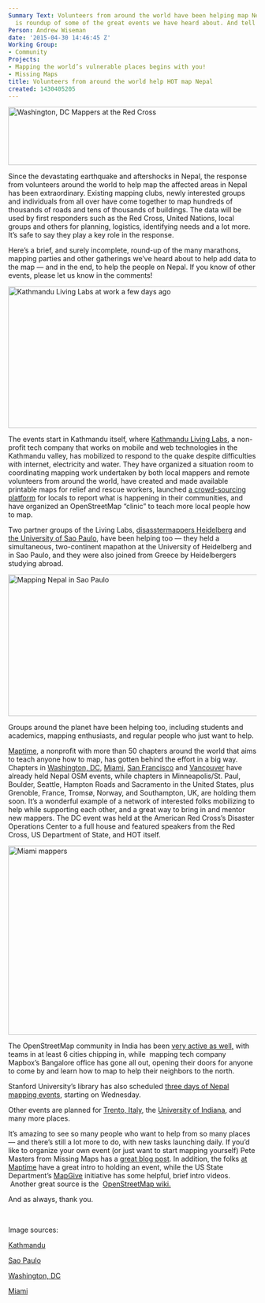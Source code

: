 ```yaml
---
Summary Text: Volunteers from around the world have been helping map Nepal -- here
  is roundup of some of the great events we have heard about. And tell us your own!
Person: Andrew Wiseman
date: '2015-04-30 14:46:45 Z'
Working Group:
- Community
Projects:
- Mapping the world’s vulnerable places begins with you!
- Missing Maps
title: Volunteers from around the world help HOT map Nepal
created: 1430405205
---
```

<p><img title="Volunteer mappers at the American Red Cross, Washington, DC" src="/sites/default/files/dcmapper.jpg" alt="Washington, DC Mappers at the Red Cross" width="509" height="118"></p><p>Since the devastating earthquake and aftershocks in Nepal, the response from volunteers around the world to help map the affected areas in Nepal has been extraordinary. Existing mapping clubs, newly interested groups and individuals from all over have come together to map hundreds of thousands of roads and tens of thousands of buildings. The data will be used by first responders such as the Red Cross, United Nations, local groups and others for planning, logistics, identifying needs and a lot more. It’s safe to say they play a key role in the response.</p><p>Here’s a brief, and surely incomplete, round-up of the many marathons, mapping parties and other gatherings we’ve heard about to help add data to the map — and in the end, to help the people on Nepal. If you know of other events, please let us know in the comments!</p><p><img class="image-large" title="Kathmandu Living Labs at work a few days ago" src="/sites/default/files/styles/large/public/kathmandu.jpg?itok=Vo4SMt3O" alt="Kathmandu Living Labs at work a few days ago" width="510" height="287"></p><p>The events start in Kathmandu itself, where <a href="http://kathmandulivinglabs.org/blog/nepal-earthquake-report-from-openstreetmap-situation-room/">Kathmandu Living Labs</a>, a non-profit tech company that works on mobile and web technologies in the Kathmandu valley, has mobilized to respond to the quake despite difficulties with internet, electricity and water. They have organized a situation room to coordinating mapping work undertaken by both local mappers and remote volunteers from around the world, have created and made available printable maps for relief and rescue workers, launched <a href="http://www.kathmandulivinglabs.org/earthquake/">a crowd-sourcing platform</a>&nbsp;for locals to report what is happening in their communities, and have organized an OpenStreetMap “clinic” to teach more local people how to map.</p><p>Two partner groups of the Living Labs, <a href="https://disastermappers.wordpress.com/2015/04/28/mapping-volunteers-donate-time-to-help-disaster-response-following-the-nepal-earthquake/">disasstermappers Heidelberg</a>&nbsp;and <a href="http://www.agora.icmc.usp.br/site/?p=917">the University of Sao Paulo</a>, have been helping too — they held a simultaneous, two-continent mapathon at the University of Heidelberg and in Sao Paulo, and they were also joined from Greece by Heidelbergers studying abroad.</p><p><img class="image-large" src="/sites/default/files/styles/large/public/saopaulo.jpg?itok=QZsrHuBH" alt="Mapping Nepal in Sao Paulo" width="510" height="287"></p><p>Groups around the planet have been helping too, including students and academics, mapping enthusiasts, and regular people who just want to help.</p><p><a href="http://maptime.io">Maptime</a>, a nonprofit with more than 50 chapters around the world that aims to teach anyone how to map, has gotten behind the effort in a big way. Chapters in <a href="http://www.meetup.com/Maptime-DC/events/220505118/">Washington, DC</a>, <a href="https://twitter.com/CodeForMiami/status/592848817256554496">Miami</a>, <a href="http://www.meetup.com/Maptime-SF/events/222143342/?eventId=222143342&amp;action=detail">San Francisco</a> and <a href="http://maptime.io/vancouver/2015/04/28/april-recap/">Vancouver</a>&nbsp;have already held Nepal OSM events, while chapters in Minneapolis/St. Paul, Boulder, Seattle, Hampton Roads and Sacramento in the United States, plus Grenoble, France, Tromsø, Norway, and Southampton, UK, are holding them soon. It’s a wonderful example of a network of interested folks mobilizing to help while supporting each other, and a great way to bring in and mentor new mappers. The DC event was held at the American Red Cross’s Disaster Operations Center to a full house and featured speakers from the Red Cross, US Department of State, and HOT itself.</p><p><img class="image-large" src="/sites/default/files/styles/large/public/miami.jpg?itok=mS64UDiM" alt="Miami mappers" width="510" height="383"></p><p>The OpenStreetMap community in India has been <a href="http://hot.openstreetmap.org/updates/2015-04-28_openstreetmap_community_india_rallies_in_aid_of_their_neighbor_nepal_report_3">very active as well,</a>&nbsp;with teams in at least 6 cities chipping in, while &nbsp;mapping tech company Mapbox’s Bangalore office has gone all out, opening their doors for anyone to come by and learn how to map to help their neighbors to the north.</p><p>Stanford University’s library has also scheduled <a href="http://stanfordgeospatialcenter.github.io/Map4Nepal_Resources/">three days of Nepal mapping events</a>, starting on Wednesday.&nbsp;</p><p>Other events are planned for <a href="https://www.eventbrite.it/e/biglietti-mappiamo-per-il-nepal-16769037643?utm_campaign=new_event_email&amp;utm_medium=email&amp;utm_source=eb_email&amp;utm_term=viewmyevent_button">Trento, Italy</a>, the <a href="http://news.indiana.edu/releases/iu/2015/04/nepal-earthquake-forum.shtml">University of Indiana</a>, and many more places.</p><p>It’s amazing to see so many people who want to help from so many places — and there’s still a lot more to do, with new tasks launching daily. If you’d like to organize your own event (or just want to start mapping yourself) Pete Masters from Missing Maps has a <a href="http://hot.openstreetmap.org/updates/2015-04-30_helping_to_map_nepal_getting_started">great blog post</a>. In addition, the folks <a href="http://maptime.io">at Maptime</a> have a great intro to holding an event, while the US State Department’s <a href="http://mapgive.state.gov">MapGive</a> initiative has some helpful, brief intro videos. &nbsp;Another great source is the &nbsp;<a href="http://wiki.openstreetmap.org/wiki/2015_Nepal_earthquake">OpenStreetMap wiki.</a></p><p>And as always, thank you.</p><p>&nbsp;</p><p>Image sources:</p><p><a href="http://kathmandulivinglabs.org/blog/nepal-earthquake-report-from-openstreetmap-situation-room/">Kathmandu</a></p><p><a href="http://www.agora.icmc.usp.br/site/?p=917">Sao Paulo</a></p><p><a href="https://twitter.com/sidewalkballet/status/593548290001604608/photo/1">Washington, DC</a></p><p><a href="https://twitter.com/CodeForMiami/status/592848817256554496">Miami</a></p>
